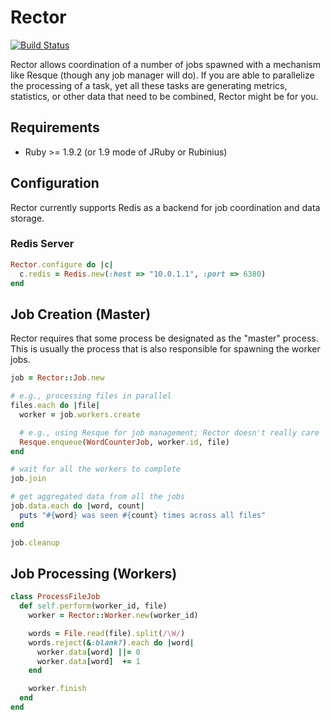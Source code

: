# Rector

[![Build Status](https://secure.travis-ci.org/alindeman/rector.png)](http://travis-ci.org/alindeman/rector)

Rector allows coordination of a number of jobs spawned with a mechanism
like Resque (though any job manager will do). If you are able to parallelize
the processing of a task, yet all these tasks are generating metrics,
statistics, or other data that need to be combined, Rector might be for you.

## Requirements

* Ruby >= 1.9.2 (or 1.9 mode of JRuby or Rubinius)

## Configuration

Rector currently supports Redis as a backend for job coordination and
data storage.

### Redis Server

```ruby
Rector.configure do |c|
  c.redis = Redis.new(:host => "10.0.1.1", :port => 6380)
end
```

## Job Creation (Master)

Rector requires that some process be designated as the "master" process.
This is usually the process that is also responsible for spawning the
worker jobs.

```ruby
job = Rector::Job.new

# e.g., processing files in parallel
files.each do |file|
  worker = job.workers.create

  # e.g., using Resque for job management; Rector doesn't really care
  Resque.enqueue(WordCounterJob, worker.id, file)
end

# wait for all the workers to complete
job.join

# get aggregated data from all the jobs
job.data.each do |word, count|
  puts "#{word} was seen #{count} times across all files"
end

job.cleanup
```

## Job Processing (Workers)

```ruby
class ProcessFileJob
  def self.perform(worker_id, file)
    worker = Rector::Worker.new(worker_id)

    words = File.read(file).split(/\W/)
    words.reject(&:blank?).each do |word|
      worker.data[word] ||= 0 
      worker.data[word]  += 1
    end

    worker.finish
  end
end
```
